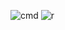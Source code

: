 ![cmd](https://github.com/johannesmiedema/FreezerClassifier/actions/workflows/R-CMD-check.yaml/badge.svg) ![r](https://github.com/johannesmiedema/FreezerClassifier/actions/workflows/r.yml/badge.svg) 

